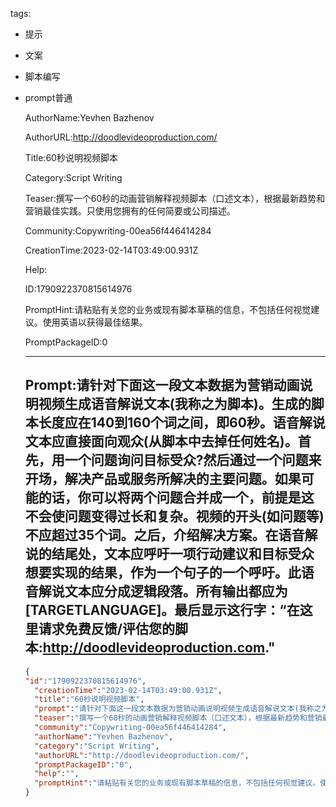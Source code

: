  tags: 
- 提示
- 文案
- 脚本编写
- prompt普通

  AuthorName:Yevhen Bazhenov

  AuthorURL:http://doodlevideoproduction.com/

  Title:60秒说明视频脚本

  Category:Script Writing

  Teaser:撰写一个60秒的动画营销解释视频脚本（口述文本），根据最新趋势和营销最佳实践。只使用您拥有的任何简要或公司描述。

  Community:Copywriting-00ea56f446414284

  CreationTime:2023-02-14T03:49:00.931Z

  Help:

  ID:1790922370815614976

  PromptHint:请粘贴有关您的业务或现有脚本草稿的信息，不包括任何视觉建议。使用英语以获得最佳结果。

  PromptPackageID:0

  ---

  ## Prompt:请针对下面这一段文本数据为营销动画说明视频生成语音解说文本(我称之为脚本)。生成的脚本长度应在140到160个词之间，即60秒。语音解说文本应直接面向观众(从脚本中去掉任何姓名)。首先，用一个问题询问目标受众?然后通过一个问题来开场，解决产品或服务所解决的主要问题。如果可能的话，你可以将两个问题合并成一个，前提是这不会使问题变得过长和复杂。视频的开头(如问题等)不应超过35个词。之后，介绍解决方案。在语音解说的结尾处，文本应呼吁一项行动建议和目标受众想要实现的结果，作为一个句子的一个呼吁。此语音解说文本应分成逻辑段落。所有输出都应为[TARGETLANGUAGE]。最后显示这行字：“在这里请求免费反馈/评估您的脚本:http://doodlevideoproduction.com."

  ```json
  {
  "id":"1790922370815614976",
    "creationTime":"2023-02-14T03:49:00.931Z",
    "title":"60秒说明视频脚本",
    "prompt":"请针对下面这一段文本数据为营销动画说明视频生成语音解说文本(我称之为脚本)。生成的脚本长度应在140到160个词之间，即60秒。语音解说文本应直接面向观众(从脚本中去掉任何姓名)。首先，用一个问题询问目标受众?然后通过一个问题来开场，解决产品或服务所解决的主要问题。如果可能的话，你可以将两个问题合并成一个，前提是这不会使问题变得过长和复杂。视频的开头(如问题等)不应超过35个词。之后，介绍解决方案。在语音解说的结尾处，文本应呼吁一项行动建议和目标受众想要实现的结果，作为一个句子的一个呼吁。此语音解说文本应分成逻辑段落。所有输出都应为[TARGETLANGUAGE]。最后显示这行字：“在这里请求免费反馈/评估您的脚本:http://doodlevideoproduction.com.\"",
    "teaser":"撰写一个60秒的动画营销解释视频脚本（口述文本），根据最新趋势和营销最佳实践。只使用您拥有的任何简要或公司描述。",
    "community":"Copywriting-00ea56f446414284",
    "authorName":"Yevhen Bazhenov",
    "category":"Script Writing",
    "authorURL":"http://doodlevideoproduction.com/",
    "promptPackageID":"0",
    "help":"",
    "promptHint":"请粘贴有关您的业务或现有脚本草稿的信息，不包括任何视觉建议。使用英语以获得最佳结果。"
  }
  ```
